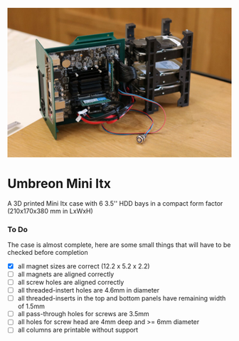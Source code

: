![Showcase of v0.1](showcase/v0.1.JPG)

# Umbreon Mini Itx

A 3D printed Mini Itx case with 6 3.5'' HDD bays in a compact form factor (210x170x380 mm in LxWxH)

### To Do

The case is almost complete, here are some small things that will have to be checked before completion

- [x] all magnet sizes are correct (12.2 x 5.2 x 2.2)
- [ ] all magnets are aligned correctly
- [ ] all screw holes are aligned correctly
- [ ] all threaded-instert holes are 4.6mm in diameter
- [ ] all threaded-inserts in the top and bottom panels have remaining width of 1.5mm
- [ ] all pass-through holes for screws are 3.5mm
- [ ] all holes for screw head are 4mm deep and >= 6mm diameter
- [ ] all columns are printable without support
